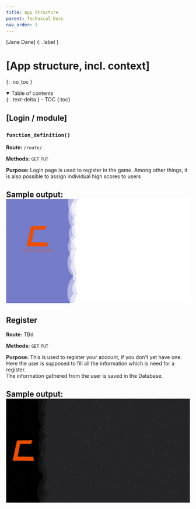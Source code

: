 ```yaml
---
title: App Structure
parent: Technical Docs
nav_order: 1
---
```


[Jane Dane]
{: .label }

# [App structure, incl. context]
{: .no_toc }

<details open markdown="block">
  <summary>
    Table of contents
  </summary>
  {: .text-delta } 
- TOC
{:toc}
</details>

## [Login / module]

### `function_definition()`

**Route:** `/route/`

**Methods:** `GET` `PUT` 

**Purpose:** Login page is used to register in the game. Among other things, it is also possible to assign individual high scores to users


**Sample output:**
![Alt text](../assets/images/web-design.png)
---

## Register 

**Route:** TBd

**Methods:** `GET` `PUT`

**Purpose:** This is used to register your account, if you don't yet have one. Here the user is supposed to fill all the information which is need for a register. <br>
             The information gathered from the user is saved in the Database.


**Sample output:**
![Alt texts](../assets/images/register-page.png)
---
